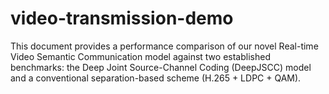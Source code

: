 # video-transmission-demo
This document provides a performance comparison of our novel Real-time Video Semantic Communication model against two established benchmarks: the Deep Joint Source-Channel Coding (DeepJSCC) model and a conventional separation-based scheme (H.265 + LDPC + QAM).
